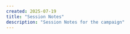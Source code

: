 ```yaml
---
created: 2025-07-19
title: "Session Notes"
description: "Session Notes for the campaign"
---
```



<!-- Hugo will automatically list all pages in this section below this content -->